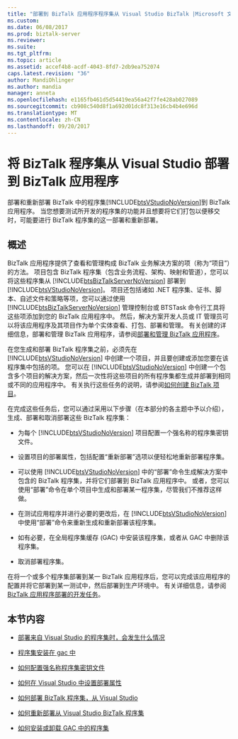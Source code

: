 ```yaml
---
title: "部署到 BizTalk 应用程序程序集从 Visual Studio BizTalk |Microsoft 文档"
ms.custom: 
ms.date: 06/08/2017
ms.prod: biztalk-server
ms.reviewer: 
ms.suite: 
ms.tgt_pltfrm: 
ms.topic: article
ms.assetid: accef4b8-acdf-4043-8fd7-2db9ea752074
caps.latest.revision: "36"
author: MandiOhlinger
ms.author: mandia
manager: anneta
ms.openlocfilehash: e1165fb461d5d54419ea56a42f7fe428ab027089
ms.sourcegitcommit: cb908c540d8f1a692d01dc8f313e16cb4b4e696d
ms.translationtype: MT
ms.contentlocale: zh-CN
ms.lasthandoff: 09/20/2017
---
```

# <a name="deploying-biztalk-assemblies-from-visual-studio-into-a-biztalk-application"></a>将 BizTalk 程序集从 Visual Studio 部署到 BizTalk 应用程序
部署和重新部署 BizTalk 中的程序集[!INCLUDE[btsVStudioNoVersion](../includes/btsvstudionoversion-md.md)]到 BizTalk 应用程序。 当您想要测试所开发的程序集的功能并且想要将它们打包以便移交时，可能要进行 BizTalk 程序集的这一部署和重新部署。  

## <a name="overview"></a>概述  
 BizTalk 应用程序提供了查看和管理构成 BizTalk 业务解决方案的项（称为“项目”）的方法。 项目包含 BizTalk 程序集（包含业务流程、架构、映射和管道），您可以将这些程序集从 [!INCLUDE[btsBizTalkServerNoVersion](../includes/btsbiztalkservernoversion-md.md)] 部署到 [!INCLUDE[btsVStudioNoVersion](../includes/btsvstudionoversion-md.md)]。 项目还包括诸如 .NET 程序集、证书、脚本、自述文件和策略等项，您可以通过使用 [!INCLUDE[btsBizTalkServerNoVersion](../includes/btsbiztalkservernoversion-md.md)] 管理控制台或 BTSTask 命令行工具将这些项添加到您的 BizTalk 应用程序中。 然后，解决方案开发人员或 IT 管理员可以将该应用程序及其项目作为单个实体查看、打包、部署和管理。 有关创建的详细信息，部署和管理 BizTalk 应用程序，请参阅[部署和管理 BizTalk 应用程序](../core/deploying-and-managing-biztalk-applications.md)。  
  
 在您生成和部署 BizTalk 程序集之前，必须先在 [!INCLUDE[btsVStudioNoVersion](../includes/btsvstudionoversion-md.md)] 中创建一个项目，并且要创建或添加您要在该程序集中包括的项。 您可以在 [!INCLUDE[btsVStudioNoVersion](../includes/btsvstudionoversion-md.md)] 中创建一个包含多个项目的解决方案，然后一次性将这些项目的所有程序集都生成并部署到相同或不同的应用程序中。 有关执行这些任务的说明，请参阅[如何创建 BizTalk 项目](../core/how-to-create-biztalk-projects.md)。  
  
 在完成这些任务后，您可以通过采用以下步骤（在本部分的各主题中予以介绍），生成、部署和取消部署这些 BizTalk 程序集：  
  
-   为每个 [!INCLUDE[btsVStudioNoVersion](../includes/btsvstudionoversion-md.md)] 项目配置一个强名称的程序集密钥文件。  
  
-   设置项目的部署属性，包括配置“重新部署”选项以便轻松地重新部署程序集。  
  
-   可以使用 [!INCLUDE[btsVStudioNoVersion](../includes/btsvstudionoversion-md.md)] 中的“部署”命令生成解决方案中包含的 BizTalk 程序集，并将它们部署到 BizTalk 应用程序中。 或者，您可以使用“部署”命令在单个项目中生成和部署某一程序集，尽管我们不推荐这样做。  
  
-   在测试应用程序并进行必要的更改后，在 [!INCLUDE[btsVStudioNoVersion](../includes/btsvstudionoversion-md.md)] 中使用“部署”命令来重新生成和重新部署该程序集。  
  
-   如有必要，在全局程序集缓存 (GAC) 中安装该程序集，或者从 GAC 中删除该程序集。  
  
-   取消部署程序集。  
  
 在将一个或多个程序集部署到某一 BizTalk 应用程序后，您可以完成该应用程序的配置并将它部署到某一测试中，然后部署到生产环境中。 有关详细信息，请参阅[BizTalk 应用程序部署的开发任务](../core/development-tasks-for-biztalk-application-deployment.md)。  
  
## <a name="in-this-section"></a>本节内容  
  
-   [部署来自 Visual Studio 的程序集时，会发生什么情况](../core/what-happens-when-you-deploy-an-assembly-from-visual-studio.md)  
  
-   [程序集安装在 gac 中](../core/assembly-installation-in-the-gac.md)  
  
-   [如何配置强名称程序集密钥文件](../core/how-to-configure-a-strong-name-assembly-key-file.md)  
  
-   [如何在 Visual Studio 中设置部署属性](../core/how-to-set-deployment-properties-in-visual-studio.md)  
  
-   [如何部署 BizTalk 程序集，从 Visual Studio](../core/how-to-deploy-a-biztalk-assembly-from-visual-studio.md)  
  
-   [如何重新部署从 Visual Studio BizTalk 程序集](../core/how-to-redeploy-a-biztalk-assembly-from-visual-studio.md)  
  
-   [如何安装或卸载 GAC 中的程序集](../core/how-to-install-an-assembly-in-the-gac.md)  
